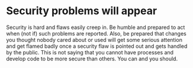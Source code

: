 # Security problems will appear

Security is hard and flaws easily creep in. Be humble and prepared to act when
(not if) such problems are reported. Also, be prepared that changes you
thought nobody cared about or used will get some serious attention and get
flamed badly once a security flaw is pointed out and gets handled by the
public. This is not saying that you cannot have processes and develop code to
be more secure than others. You can and you should.

